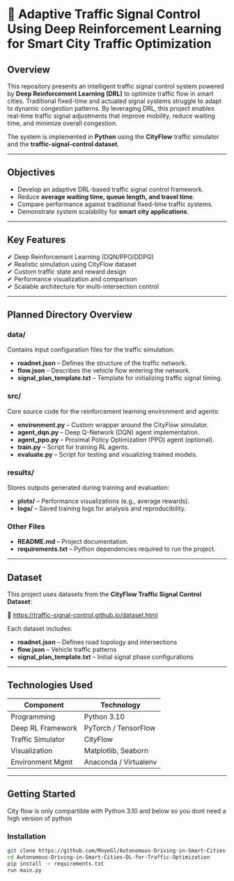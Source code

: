 # 🚦 Adaptive Traffic Signal Control Using Deep Reinforcement Learning for Smart City Traffic Optimization

##  Overview
This repository presents an intelligent traffic signal control system powered by **Deep Reinforcement Learning (DRL)** to optimize traffic flow in smart cities. Traditional fixed-time and actuated signal systems struggle to adapt to dynamic congestion patterns. By leveraging DRL, this project enables real-time traffic signal adjustments that improve mobility, reduce waiting time, and minimize overall congestion.

The system is implemented in **Python** using the **CityFlow** traffic simulator and the **traffic-signal-control dataset**.

---

##  Objectives
- Develop an adaptive DRL-based traffic signal control framework.
- Reduce **average waiting time, queue length, and travel time**.
- Compare performance against traditional fixed-time traffic systems.
- Demonstrate system scalability for **smart city applications**.

---

## Key Features
✔ Deep Reinforcement Learning (DQN/PPO/DDPG)  
✔ Realistic simulation using CityFlow dataset  
✔ Custom traffic state and reward design  
✔ Performance visualization and comparison  
✔ Scalable architecture for multi-intersection control  

---


## **Planned Directory Overview**

### **data/**
Contains input configuration files for the traffic simulation:
- **roadnet.json** – Defines the structure of the traffic network.
- **flow.json** – Describes the vehicle flow entering the network.
- **signal_plan_template.txt** – Template for initializing traffic signal timing.

### **src/**
Core source code for the reinforcement learning environment and agents:
- **environment.py** – Custom wrapper around the CityFlow simulator.
- **agent_dqn.py** – Deep Q-Network (DQN) agent implementation.
- **agent_ppo.py** – Proximal Policy Optimization (PPO) agent (optional).
- **train.py** – Script for training RL agents.
- **evaluate.py** – Script for testing and visualizing trained models.

### **results/**
Stores outputs generated during training and evaluation:
- **plots/** – Performance visualizations (e.g., average rewards).
- **logs/** – Saved training logs for analysis and reproducibility.

### **Other Files**
- **README.md** – Project documentation.
- **requirements.txt** – Python dependencies required to run the project.



---

## Dataset
This project uses datasets from the **CityFlow Traffic Signal Control Dataset**:

🔗 https://traffic-signal-control.github.io/dataset.html

Each dataset includes:
- **roadnet.json** – Defines road topology and intersections
- **flow.json** – Vehicle traffic patterns
- **signal_plan_template.txt** – Initial signal phase configurations

---

## Technologies Used
| Component          | Technology        |
|-------------------|------------------|
| Programming       | Python 3.10       |
| Deep RL Framework | PyTorch / TensorFlow |
| Traffic Simulator | CityFlow          |
| Visualization     | Matplotlib, Seaborn |
| Environment Mgmt  | Anaconda / Virtualenv |

---

##  Getting Started
City flow is only compartible with Python 3.10 and below so you dont need a high version of python

### Installation
```bash
git clone https://github.com/MoyeGl/Autonomous-Driving-in-Smart-Cities-DL-for-Traffic-Optimization
cd Autonomous-Driving-in-Smart-Cities-DL-for-Traffic-Optimization
pip install -r requirements.txt
run main.py
